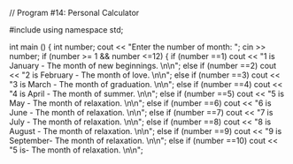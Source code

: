 // Program #14: Personal Calculator

#include <iostream>
using namespace std;

int main () {
  int number;
  cout << "Enter the number of month: ";
  cin >> number;
  if (number >= 1 && number <=12) {
    if (number ==1)
      cout << "1 is January - The month of new beginnings. \n\n";
    else if (number ==2)
      cout << "2 is February - The month of love. \n\n";
    else if (number ==3)
      cout << "3 is March - The month of graduation. \n\n";
     else if (number ==4)
      cout << "4 is April - The month of summer. \n\n";
     else if (number ==5)
      cout << "5 is May - The month of relaxation. \n\n";
    else if (number ==6)
      cout << "6 is June - The month of relaxation. \n\n";
    else if (number ==7)
      cout << "7 is July - The month of relaxation. \n\n";
    else if (number ==8)
      cout << "8 is August - The month of relaxation. \n\n";
    else if (number ==9)
      cout << "9 is September- The month of relaxation. \n\n";
    else if (number ==10)
      cout << "5 is- The month of relaxation. \n\n";
